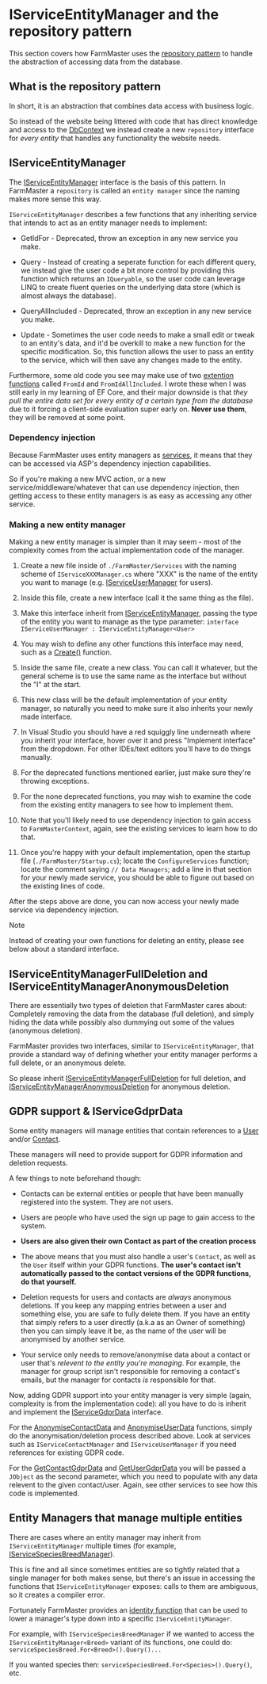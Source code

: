 # IServiceEntityManager and the repository pattern

This section covers how FarmMaster uses the [repository pattern](https://deviq.com/repository-pattern/) to handle the abstraction
of accessing data from the database.

## What is the repository pattern

In short, it is an abstraction that combines data access with business logic.

So instead of the website being littered with code that has direct knowledge and access to the [DbContext](xref:Business.Model.FarmMasterContext)
we instead create a new `repository` interface for *every entity* that handles any functionality the website needs.

## IServiceEntityManager

The [IServiceEntityManager](xref:FarmMaster.Services.IServiceEntityManager) interface is the basis of this pattern. In FarmMaster a `repository`
is called an `entity manager` since the naming makes more sense this way.

`IServiceEntityManager` describes a few functions that any inheriting service that intends to act as an entity manager needs to implement:

* GetIdFor - Deprecated, throw an exception in any new service you make.

* Query - Instead of creating a seperate function for each different query, we instead give the user code a bit more control by providing this function which returns
  an `IQueryable`, so the user code can leverage LINQ to create fluent queries on the underlying data store (which is almost always the database).

* QueryAllIncluded - Deprecated, throw an exception in any new service you make.

* Update - Sometimes the user code needs to make a small edit or tweak to an entity's data, and it'd be overkill to make a new function for the specific modification.
  So, this function allows the user to pass an entity to the service, which will then save any changes made to the entity.

Furthermore, some old code you see may make use of two [extention functions](xref:FarmMaster.Services.IServiceEntityDataExtentions) called `FromId` and
`FromIdAllIncluded`. I wrote these when I was still early in my learning of EF Core, and their major downside is that *they pull the entire data set for every entity
of a certain type from the database* due to it forcing a client-side evaluation super early on. **Never use them**, they will be removed at some point.

### Dependency injection

Because FarmMaster uses entity managers as [services](https://docs.microsoft.com/en-us/aspnet/core/fundamentals/dependency-injection?view=aspnetcore-3.1),
it means that they can be accessed via ASP's dependency injection capabilities.

So if you're making a new MVC action, or a new service/middleware/whatever that can use dependency injection, then getting access to these entity managers is
as easy as accessing any other service.

### Making a new entity manager

Making a new entity manager is simpler than it may seem - most of the complexity comes from the actual implementation code of the manager.

1. Create a new file inside of `./FarmMaster/Services` with the naming scheme of `IServiceXXXManager.cs` where "XXX" is the name of the entity you want to manage
   (e.g. [IServiceUserManager](xref:FarmMaster.Services.IServiceUserManager) for users).

2. Inside this file, create a new interface (call it the same thing as the file).

3. Make this interface inherit from [IServiceEntityManager](xref:FarmMaster.Services.IServiceEntityManager), passing the type of the entity you want to manage as
   the type parameter: `interface IServiceUserManager : IServiceEntityManager<User>`

4. You may wish to define any other functions this interface may need, such as a [Create()](xref:FarmMaster.Services.IServiceUserManager#Create) function.

5. Inside the same file, create a new class. You can call it whatever, but the general scheme is to use the same name as the interface but without the "I" at the start.

6. This new class will be the default implementation of your entity manager, so naturally you need to make sure it also inherits your newly made interface.

7. In Visual Studio you should have a red squiggly line underneath where you inherit your interface, hover over it and press "Implement interface" from the dropdown.
   For other IDEs/text editors you'll have to do things manually.

8. For the deprecated functions mentioned earlier, just make sure they're throwing exceptions.

9. For the none deprecated functions, you may wish to examine the code from the existing entity managers to see how to implement them.

10. Note that you'll likely need to use dependency injection to gain access to `FarmMasterContext`, again, see the existing services to learn how to do that.

11. Once you're happy with your default implementation, open the startup file (`./FarmMaster/Startup.cs`); locate the `ConfigureServices` function; locate the comment
    saying `// Data Managers`; add a line in that section for your newly made service, you should be able to figure out based on the existing lines of code.

After the steps above are done, you can now access your newly made service via dependency injection.

> [!NOTE]
> Instead of creating your own functions for deleting an entity, please see below about a standard interface.

## IServiceEntityManagerFullDeletion and IServiceEntityManagerAnonymousDeletion

There are essentially two types of deletion that FarmMaster cares about: Completely removing the data from the database (full deletion), and
simply hiding the data while possibly also dummying out some of the values (anonymous deletion).

FarmMaster provides two interfaces, similar to `IServiceEntityManager`, that provide a standard way of defining whether your entity manager
performs a full delete, or an anonymous delete.

So please inherit [IServiceEntityManagerFullDeletion](xref:FarmMaster.Services.IServiceEntityManagerFullDeletion) for full deletion, and
[IServiceEntityManagerAnonymousDeletion](xref:FarmMaster.Services.IServiceEntityManagerAnonymousDeletion) for anonymous deletion.

## GDPR support & IServiceGdprData

Some entity managers will manage entities that contain references to a [User](xref:Business.Model.User) and/or [Contact](xref:Business.Model.Contact).

These managers will need to provide support for GDPR information and deletion requests.

A few things to note beforehand though:

* Contacts can be external entities or people that have been manually registered into the system. They are not users.

* Users are people who have used the sign up page to gain access to the system.

* **Users are also given their own Contact as part of the creation process**

* The above means that you must also handle a user's `Contact`, as well as the `User` itself within your GDPR functions. **The user's contact isn't automatically
  passed to the contact versions of the GDPR functions, do that yourself.**

* Deletion requests for users and contacts are *always* anonymous deletions. If you keep any mapping entries between a user and something else, you are safe to
  fully delete them. If you have an entity that simply refers to a user directly (a.k.a as an Owner of something) then you can simply leave it be, as the name
  of the user will be anonymised by another service.

* Your service only needs to remove/anonymise data about a contact or user that's *relevent to the entity you're managing*. For example, the manager for group script
  isn't responsible for removing a contact's emails, but the manager for contacts *is* responsible for that.

Now, adding GDPR support into your entity manager is very simple (again, complexity is from the implementation code): all you have to do
is inherit and implement the [IServiceGdprData](xref:FarmMaster.Services.IServiceGdprData) interface.

For the [AnonymiseContactData](xref:FarmMaster.Services.IServiceGdprData#AnonymiseContactData) and
[AnonymiseUserData](xref:FarmMaster.Services.IServiceGdprData#AnonymiseUserData) functions, simply do the anonymisation/deletion process described above. Look
at services such as `IServiceContactManager` and `IServiceUserManager` if you need references for existing GDPR code.

For the [GetContactGdprData](xref:FarmMaster.Services.IServiceGdprData#GetContactGdprData) and
[GetUserGdprData](xref:FarmMaster.Services.IServiceGdprData#GetUserGdprData) you will be passed a `JObject` as the second parameter, which you need to populate
with any data relevent to the given contact/user. Again, see other services to see how this code is implemented.

## Entity Managers that manage multiple entities

There are cases where an entity manager may inherit from `IServiceEntityManager` multiple times (for example, [IServiceSpeciesBreedManager](xref:FarmMaster.Services.IServiceSpeciesBreedManager)).

This is fine and all since sometimes entities are so tightly related that a single manager for both makes sense, but there's an issue in accessing
the functions that `IServiceEntityManager` exposes: calls to them are ambiguous, so it creates a compiler error.

Fortunately FarmMaster provides an [identity function](xref:FarmMaster.Services.IServiceUserManager#For) that can be used to lower a manager's
type down into a specific `IServiceEntityManager`.

For example, with `IServiceSpeciesBreedManager` if we wanted to access the `IServiceEntityManager<Breed>` variant of its functions, one could do:
`serviceSpeciesBreed.For<Breed>().Query()...`

If you wanted species then: `serviceSpeciesBreed.For<Species>().Query()`, etc.
